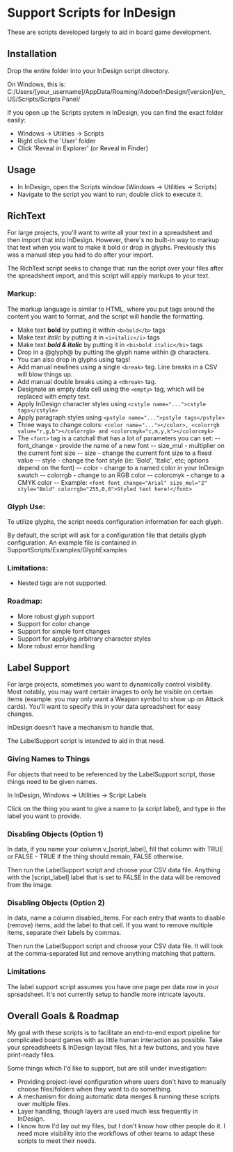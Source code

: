 # Support Scripts for InDesign
These are scripts developed largely to aid in board game development.

## Installation
Drop the entire folder into your InDesign script directory.

On Windows, this is:
C:/Users/[your_username]/AppData/Roaming/Adobe/InDesign/[version]/en_US/Scripts/Scripts Panel/

If you open up the Scripts system in InDesign, you can find the exact folder easily:
- Windows -> Utilities -> Scripts
- Right click the 'User' folder
- Click 'Reveal in Explorer' (or Reveal in Finder)

## Usage
- In InDesign, open the Scripts window (Windows -> Utilities -> Scripts)
- Navigate to the script you want to run; double click to execute it.

## RichText
For large projects, you'll want to write all your text in a spreadsheet and then import
that into InDesign. However, there's no built-in way to markup that text when
you want to make it bold or drop in glyphs. Previously this was a manual step you had to do
after your import.

The RichText script seeks to change that: run the script over your files after
the spreadsheet import, and this script will apply markups to your text.

### Markup:
The markup language is similar to HTML, where you put tags around the content
you want to format, and the script will handle the formatting.

- Make text <b>bold</b> by putting it within `<b>bold</b>` tags
- Make text <i>italic</i> by putting it in `<i>italic</i>` tags
- Make text <b><i>bold & italic</i></b> by putting it in `<bi>bold italic</bi>` tags
- Drop in a @glyph@ by putting the glyph name within @ characters.
- You can also drop in glyphs using <glyph name="glyph"> tags!
- Add manual newlines using a single `<break>` tag. Line breaks in a CSV will blow things up.
- Add manual double breaks using a `<dbreak>` tag.
- Designate an empty data cell using the `<empty>` tag, which will be replaced with empty text.
- Apply InDesign character styles using `<cstyle name="...">cstyle tags</cstyle>`
- Apply paragraph styles using `<pstyle name="...">pstyle tags</pstyle>`
- Three ways to change colors: `<color name="..."></color>, <colorrgb value="r,g,b"></colorrgb> and <colorcmyk="c,m,y,k"></colorcmyk>`
- The `<font>` tag is a catchall that has a lot of parameters you can set:
	-- font_change - provide the name of a new font
	-- size_mul - multiplier on the current font size
	-- size - change the current font size to a fixed value
	-- style - change the font style (ie: 'Bold', 'Italic', etc; options depend on the font)
	-- color - change to a named color in your InDesign swatch
	-- colorrgb - change to an RGB color
	-- colorcmyk - change to a CMYK color
	-- Example: `<font font_change="Arial" size_mul="2" style="Bold" colorrgb="255,0,0">Styled text here!</font>`

### Glyph Use:
To utilize glyphs, the script needs configuration information for each glyph.

By default, the script will ask for a configuration file that details glyph configuration.
An example file is contained in SupportScripts/Examples/GlyphExamples

### Limitations:
- Nested tags are not supported.

### Roadmap:
- More robust glyph support
- Support for color change
- Support for simple font changes
- Support for applying arbitrary character styles
- More robust error handling

## Label Support
For large projects, sometimes you want to dynamically control visibility.
Most notably, you may want certain images to only be visible on certain items (example: you may
only want a Weapon symbol to show up on Attack cards). You'll want to specify this in
your data spreadsheet for easy changes.

InDesign doesn't have a mechanism to handle that.

The LabelSupport script is intended to aid in that need.

### Giving Names to Things
For objects that need to be referenced by the LabelSupport script,
those things need to be given names.

In InDesign, Windows -> Utilities -> Script Labels

Click on the thing you want to give a name to (a script label), and type
in the label you want to provide.

### Disabling Objects (Option 1)
In data, if you name your column v_[script_label], fill that column
with TRUE or FALSE - TRUE if the thing should remain, FALSE otherwise.

Then run the LabelSupport script and choose your CSV data file. Anything with the [script_label] label
that is set to FALSE in the data will be removed from the image.

### Disabling Objects (Option 2)
In data, name a column disabled_items.
For each entry that wants to disable (remove) items, add the label to that cell.
If you want to remove multiple items, separate their labels by commas.

Then run the LabelSupport script and choose your CSV data file. It will look at the comma-separated list
and remove anything matching that pattern.

### Limitations
The label support script assumes you have one page per data row in your spreadsheet.
It's not currently setup to handle more intricate layouts. 

## Overall Goals & Roadmap
My goal with these scripts is to facilitate an end-to-end export pipeline for
complicated board games with as little human interaction as possible. Take your
spreadsheets & InDesign layout files, hit a few buttons, and you have print-ready files.

Some things which I'd like to support, but are still under investigation:
- Providing project-level configuration where users don't have to manually choose files/folders when they want to do something.
- A mechanism for doing automatic data merges & running these scripts over multiple files.
- Layer handling, though layers are used much less frequently in InDesign.
- I know how I'd lay out my files, but I don't know how other people do it. I need more visibility into the workflows of other teams to adapt these scripts to meet their needs.